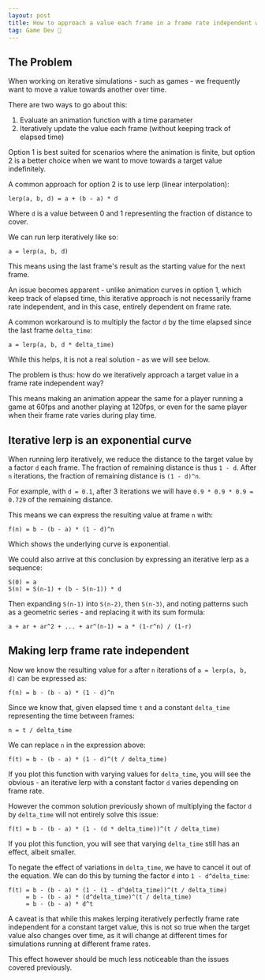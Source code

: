 ```yaml
---
layout: post
title: How to approach a value each frame in a frame rate independent way
tag: Game Dev 👾
---
```


<div style="display: none;">
$$
\definecolor{LightBlue}{RGB}{156, 223, 237}
\newcommand{\highlight}[1]{\colorbox{Apricot}{$\displaystyle #1$}}
\newcommand{\highlightalt}[1]{\colorbox{LightBlue}{$\displaystyle #1$}}
$$
</div>

## The Problem

When working on iterative simulations - such as games - we frequently want to move a value towards another over time.

There are two ways to go about this:

1. Evaluate an animation function with a time parameter
2. Iteratively update the value each frame (without keeping track of elapsed time)

Option 1 is best suited for scenarios where the animation is finite, but option 2 is a better choice when we want to move towards a target value indefinitely.

A common approach for option 2 is to use lerp (linear interpolation):

```text
lerp(a, b, d) = a + (b - a) * d
```

Where `d` is a value between 0 and 1 representing the fraction of distance to cover.

We can run lerp iteratively like so:

```text
a = lerp(a, b, d)
```

This means using the last frame's result as the starting value for the next frame.

An issue becomes apparent - unlike animation curves in option 1, which keep track of elapsed time, this iterative approach is not necessarily frame rate independent, and in this case, entirely dependent on frame rate.

A common workaround is to multiply the factor `d` by the time elapsed since the last frame `delta_time`:

```text
a = lerp(a, b, d * delta_time)
```

While this helps, it is not a real solution - as we will see below.

The problem is thus: how do we iteratively approach a target value in a frame rate independent way?

This means making an animation appear the same for a player running a game at 60fps and another playing at 120fps, or even for the same player when their frame rate varies during play time.

## Iterative lerp is an exponential curve

When running lerp iteratively, we reduce the distance to the target value by a factor `d` each frame. The fraction of remaining distance is thus `1 - d`. After `n` iterations, the fraction of remaining distance is `(1 - d)^n`.

For example, with `d = 0.1`, after 3 iterations we will have `0.9 * 0.9 * 0.9 = 0.729` of the remaining distance.

This means we can express the resulting value at frame `n` with:

`f(n) = b - (b - a) * (1 - d)^n`

Which shows the underlying curve is exponential.

We could also arrive at this conclusion by expressing an iterative lerp as a sequence:

```text
S(0) = a
S(n) = S(n-1) + (b - S(n-1)) * d
```

Then expanding `S(n-1)` into `S(n-2)`, then `S(n-3)`, and noting patterns such as a geometric series - and replacing it with its sum formula:

```text
a + ar + ar^2 + ... + ar^(n-1) = a * (1-r^n) / (1-r)
```

## Making lerp frame rate independent

Now we know the resulting value for `a` after `n` iterations of `a = lerp(a, b, d)` can be expressed as:

`f(n) = b - (b - a) * (1 - d)^n`

Since we know that, given elapsed time `t` and a constant `delta_time` representing the time between frames:

`n = t / delta_time`

We can replace `n` in the expression above:

`f(t) = b - (b - a) * (1 - d)^(t / delta_time)`

If you plot this function with varying values for `delta_time`, you will see the obvious - an iterative lerp with a constant factor `d` varies depending on frame rate.

However the common solution previously shown of multiplying the factor `d` by `delta_time` will not entirely solve this issue:

`f(t) = b - (b - a) * (1 - (d * delta_time))^(t / delta_time)`

If you plot this function, you will see that varying `delta_time` still has an effect, albeit smaller.

To negate the effect of variations in `delta_time`, we have to cancel it out of the equation. We can do this by turning the factor `d` into `1 - d^delta_time`:

```text
f(t) = b - (b - a) * (1 - (1 - d^delta_time))^(t / delta_time)
     = b - (b - a) * (d^delta_time)^(t / delta_time)
     = b - (b - a) * d^t
```

A caveat is that while this makes lerping iteratively perfectly frame rate independent for a constant target value, this is not so true when the target value also changes over time, as it will change at different times for simulations running at different frame rates.

This effect however should be much less noticeable than the issues covered previously.
